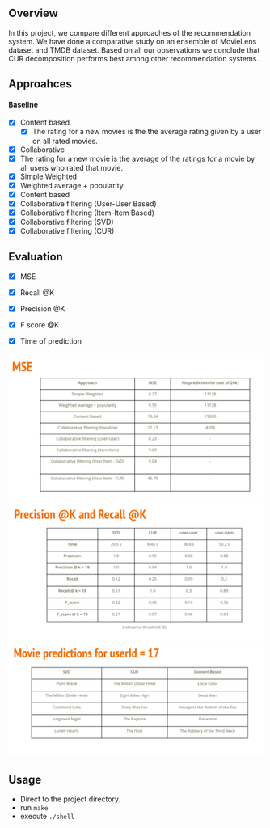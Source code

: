 ## Overview
In this project, we compare different approaches of the recommendation system. We have done a comparative study on an ensemble of MovieLens dataset and TMDB dataset. Based on all our observations we conclude that CUR decomposition performs best among other recommendation systems.

## Approahces


#### Baseline
- [x] Content based
  - [x] The rating for a new movies is the the average rating given by a user on all rated movies.
- [x]  Collaborative
  - [x]  The rating for a new movie is the average of the ratings for a movie by all users who rated that movie.
- [x] Simple Weighted
- [x] Weighted average + popularity
- [x] Content based
- [x] Collaborative filtering (User-User Based)
- [x] Collaborative filtering (Item-Item Based)
- [x] Collaborative filtering (SVD)
- [x] Collaborative filtering (CUR)

## Evaluation
- [x] MSE
- [x] Recall @K
- [x] Precision @K
- [x] F score @K
- [x] Time of prediction


![mygit init](img/MSE.png)
![mygit init](img/Precision_Recall.png)
![mygit init](img/MoviePrediction.png)


## Usage
- Direct to the project directory.
- run ```make```
- execute ```./shell```
